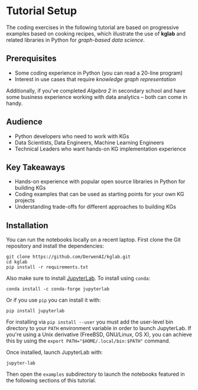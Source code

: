 # Tutorial Setup

The coding exercises in the following tutorial are based on
progressive examples based on cooking recipes, which illustrate the
use of **kglab** and related libraries in Python for *graph-based data
science*.


## Prerequisites

  * Some coding experience in Python (you can read a 20-line program)
  * Interest in use cases that require *knowledge graph representation*

Additionally, if you've completed *Algebra 2* in secondary school and
have some business experience working with data analytics – both can
come in handy.


## Audience

  * Python developers who need to work with KGs
  * Data Scientists, Data Engineers, Machine Learning Engineers
  * Technical Leaders who want hands-on KG implementation experience


## Key Takeaways

  * Hands-on experience with popular open source libraries in Python for building KGs
  * Coding examples that can be used as starting points for your own KG projects
  * Understanding trade-offs for different approaches to building KGs


## Installation

You can run the notebooks locally on a recent laptop.
First clone the Git repository and install the dependencies:
```
git clone https://github.com/DerwenAI/kglab.git
cd kglab
pip install -r requirements.txt
```

Also make sure to install
[JupyterLab](https://jupyterlab.readthedocs.io/en/stable/).
To install using `conda`:
```
conda install -c conda-forge jupyterlab
```

Or if you use `pip` you can install it with:
```
pip install jupyterlab
```

For installing via `pip install --user` you must add the user-level
bin directory to your `PATH` environment variable in order to launch
JupyterLab.
If you're using a Unix derivative (FreeBSD, GNU/Linux, OS X), you can 
achieve this by using the `export PATH="$HOME/.local/bin:$PATH"` command.

Once installed, launch JupyterLab with:
```
jupyter-lab
```

Then open the `examples` subdirectory to launch the notebooks featured
in the following sections of this tutorial.

